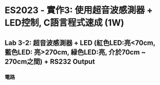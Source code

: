 # ES2023 - 實作3: 使用超音波感測器 + LED控制, C語言程式速成 (1W)

## Lab 3-2: 超音波感測器 + LED (紅色LED:亮<70cm, 藍色LED: 亮>270cm, 緑色LED:亮, 介於70cm ~ 270cm之間) + RS232 Output

### 電路
